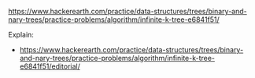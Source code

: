 https://www.hackerearth.com/practice/data-structures/trees/binary-and-nary-trees/practice-problems/algorithm/infinite-k-tree-e6841f51/

Explain:

- https://www.hackerearth.com/practice/data-structures/trees/binary-and-nary-trees/practice-problems/algorithm/infinite-k-tree-e6841f51/editorial/
